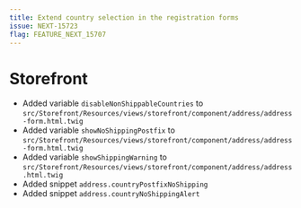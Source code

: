 ```yaml
---
title: Extend country selection in the registration forms
issue: NEXT-15723
flag: FEATURE_NEXT_15707
---
```

# Storefront
* Added variable `disableNonShippableCountries` to `src/Storefront/Resources/views/storefront/component/address/address-form.html.twig`
* Added variable `showNoShippingPostfix` to `src/Storefront/Resources/views/storefront/component/address/address-form.html.twig`
* Added variable `showShippingWarning` to `src/Storefront/Resources/views/storefront/component/address/address.html.twig`
* Added snippet `address.countryPostfixNoShipping`
* Added snippet `address.countryNoShippingAlert`
